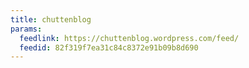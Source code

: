 ```yaml
---
title: chuttenblog
params:
  feedlink: https://chuttenblog.wordpress.com/feed/
  feedid: 82f319f7ea31c84c8372e91b09b8d690
---
```

